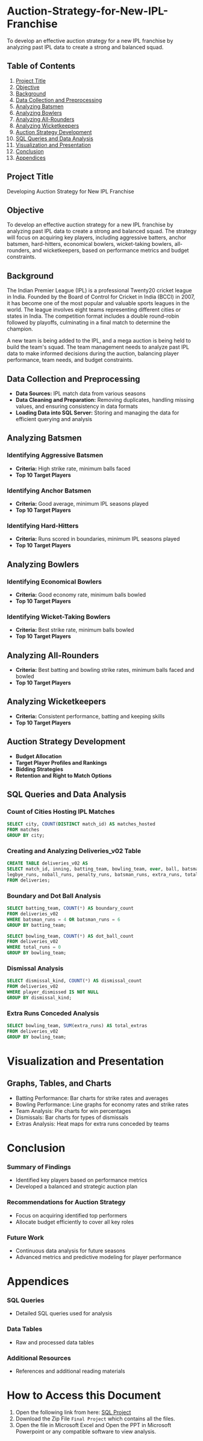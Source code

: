 # Auction-Strategy-for-New-IPL-Franchise
To develop an effective auction strategy for a new IPL franchise by analyzing past IPL data to create a strong and balanced squad. 

## Table of Contents

1. [Project Title](#project-title)
2. [Objective](#objective)
3. [Background](#background)
4. [Data Collection and Preprocessing](#data-collection-and-preprocessing)
5. [Analyzing Batsmen](#analyzing-batsmen)
6. [Analyzing Bowlers](#analyzing-bowlers)
7. [Analyzing All-Rounders](#analyzing-all-rounders)
8. [Analyzing Wicketkeepers](#analyzing-wicketkeepers)
9. [Auction Strategy Development](#auction-strategy-development)
10. [SQL Queries and Data Analysis](#sql-queries-and-data-analysis)
11. [Visualization and Presentation](#visualization-and-presentation)
12. [Conclusion](#conclusion)
13. [Appendices](#appendices)
    
## Project Title

Developing Auction Strategy for New IPL Franchise

## Objective

To develop an effective auction strategy for a new IPL franchise by analyzing past IPL data to create a strong and balanced squad. The strategy will focus on acquiring key players, including aggressive batters, anchor batsmen, hard-hitters, economical bowlers, wicket-taking bowlers, all-rounders, and wicketkeepers, based on performance metrics and budget constraints.

## Background

The Indian Premier League (IPL) is a professional Twenty20 cricket league in India. Founded by the Board of Control for Cricket in India (BCCI) in 2007, it has become one of the most popular and valuable sports leagues in the world. The league involves eight teams representing different cities or states in India. The competition format includes a double round-robin followed by playoffs, culminating in a final match to determine the champion.

A new team is being added to the IPL, and a mega auction is being held to build the team's squad. The team management needs to analyze past IPL data to make informed decisions during the auction, balancing player performance, team needs, and budget constraints.

## Data Collection and Preprocessing

- **Data Sources:** IPL match data from various seasons
- **Data Cleaning and Preparation:** Removing duplicates, handling missing values, and ensuring consistency in data formats
- **Loading Data into SQL Server:** Storing and managing the data for efficient querying and analysis

## Analyzing Batsmen

### Identifying Aggressive Batsmen

- **Criteria:** High strike rate, minimum balls faced
- **Top 10 Target Players**

### Identifying Anchor Batsmen

- **Criteria:** Good average, minimum IPL seasons played
- **Top 10 Target Players**

### Identifying Hard-Hitters

- **Criteria:** Runs scored in boundaries, minimum IPL seasons played
- **Top 10 Target Players**

## Analyzing Bowlers

### Identifying Economical Bowlers

- **Criteria:** Good economy rate, minimum balls bowled
- **Top 10 Target Players**

### Identifying Wicket-Taking Bowlers

- **Criteria:** Best strike rate, minimum balls bowled
- **Top 10 Target Players**

## Analyzing All-Rounders

- **Criteria:** Best batting and bowling strike rates, minimum balls faced and bowled
- **Top 10 Target Players**

## Analyzing Wicketkeepers

- **Criteria:** Consistent performance, batting and keeping skills
- **Top 10 Target Players**

## Auction Strategy Development

- **Budget Allocation**
- **Target Player Profiles and Rankings**
- **Bidding Strategies**
- **Retention and Right to Match Options**

## SQL Queries and Data Analysis

### Count of Cities Hosting IPL Matches

```sql
SELECT city, COUNT(DISTINCT match_id) AS matches_hosted
FROM matches
GROUP BY city;
```

### Creating and Analyzing Deliveries_v02 Table

```sql
CREATE TABLE deliveries_v02 AS
SELECT match_id, inning, batting_team, bowling_team, over, ball, batsman, bowler, wide_runs, bye_runs, 
legbye_runs, noball_runs, penalty_runs, batsman_runs, extra_runs, total_runs, player_dismissed, dismissal_kind, fielder
FROM deliveries;
```

### Boundary and Dot Ball Analysis

```sql
SELECT batting_team, COUNT(*) AS boundary_count
FROM deliveries_v02
WHERE batsman_runs = 4 OR batsman_runs = 6
GROUP BY batting_team;

SELECT bowling_team, COUNT(*) AS dot_ball_count
FROM deliveries_v02
WHERE total_runs = 0
GROUP BY bowling_team;
```

### Dismissal Analysis

```sql
SELECT dismissal_kind, COUNT(*) AS dismissal_count
FROM deliveries_v02
WHERE player_dismissed IS NOT NULL
GROUP BY dismissal_kind;
```

### Extra Runs Conceded Analysis

```sql
SELECT bowling_team, SUM(extra_runs) AS total_extras
FROM deliveries_v02
GROUP BY bowling_team;
```

# Visualization and Presentation

## Graphs, Tables, and Charts

- Batting Performance: Bar charts for strike rates and averages
- Bowling Performance: Line graphs for economy rates and strike rates
- Team Analysis: Pie charts for win percentages
- Dismissals: Bar charts for types of dismissals
- Extras Analysis: Heat maps for extra runs conceded by teams

# Conclusion

### Summary of Findings

- Identified key players based on performance metrics
- Developed a balanced and strategic auction plan

### Recommendations for Auction Strategy

- Focus on acquiring identified top performers
- Allocate budget efficiently to cover all key roles

### Future Work

- Continuous data analysis for future seasons
- Advanced metrics and predictive modeling for player performance

# Appendices

### SQL Queries

- Detailed SQL queries used for analysis

### Data Tables

- Raw and processed data tables

### Additional Resources

- References and additional reading materials

# How to Access this Document 

1. Open the following link from here: [SQL Project](https://trainings.internshala.com/uploads/sql-ds-pgc/uploads/projects/v_1/3839755/65bf8bc354313.rar)
2. Download the Zip File `Final Project` which contains all the files.
3. Open the file in Microsoft Excel and Open the PPT in Microsoft Powerpoint or any compatible software to view analysis.




























